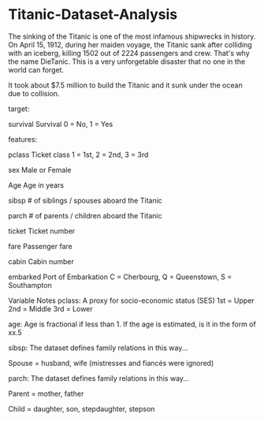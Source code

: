# Titanic-Dataset-Analysis

The sinking of the Titanic is one of the most infamous shipwrecks in history. On April 15, 1912, during her maiden voyage, the Titanic sank after colliding with an iceberg, killing 1502 out of 2224 passengers and crew. That's why the name DieTanic. This is a very unforgetable disaster that no one in the world can forget.

It took about $7.5 million to build the Titanic and it sunk under the ocean due to collision.

target:

survival Survival 0 = No, 1 = Yes

features:

pclass Ticket class 1 = 1st, 2 = 2nd, 3 = 3rd

sex Male or Female

Age Age in years

sibsp # of siblings / spouses aboard the Titanic

parch # of parents / children aboard the Titanic

ticket Ticket number

fare Passenger fare

cabin Cabin number

embarked Port of Embarkation C = Cherbourg, Q = Queenstown, S = Southampton

Variable Notes pclass: A proxy for socio-economic status (SES) 1st = Upper 2nd = Middle 3rd = Lower

age: Age is fractional if less than 1. If the age is estimated, is it in the form of xx.5

sibsp: The dataset defines family relations in this way...

Spouse = husband, wife (mistresses and fiancés were ignored)

parch: The dataset defines family relations in this way...

Parent = mother, father

Child = daughter, son, stepdaughter, stepson
